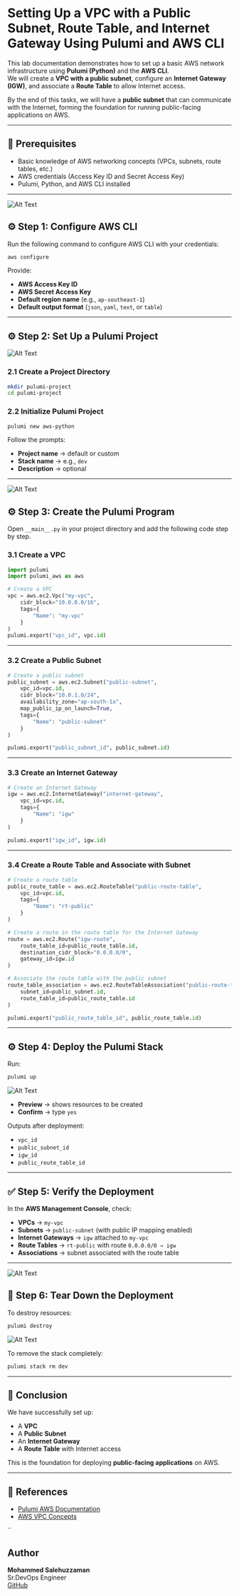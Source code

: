 
# Setting Up a VPC with a Public Subnet, Route Table, and Internet Gateway Using Pulumi and AWS CLI

This lab documentation demonstrates how to set up a basic AWS network infrastructure using **Pulumi (Python)** and the **AWS CLI**.  
We will create a **VPC with a public subnet**, configure an **Internet Gateway (IGW)**, and associate a **Route Table** to allow Internet access.  

By the end of this tasks, we will have a **public subnet** that can communicate with the Internet, forming the foundation for running public-facing applications on AWS.

---

## 📌 Prerequisites
- Basic knowledge of AWS networking concepts (VPCs, subnets, route tables, etc.)
- AWS credentials (Access Key ID and Secret Access Key)
- Pulumi, Python, and AWS CLI installed  
  

---
![Alt Text](https://github.com/cloudybdone/pulumi-aws-project/blob/main/Screenshot%20from%202025-09-04%2016-25-37.png)

## ⚙️ Step 1: Configure AWS CLI
Run the following command to configure AWS CLI with your credentials:

```bash
aws configure
````

Provide:

* **AWS Access Key ID**
* **AWS Secret Access Key**
* **Default region name** (e.g., `ap-southeast-1`)
* **Default output format** (`json`, `yaml`, `text`, or `table`)

---

## ⚙️ Step 2: Set Up a Pulumi Project
![Alt Text](https://github.com/cloudybdone/pulumi-aws-project/blob/main/Screenshot%20from%202025-09-04%2016-26-31.png)

### 2.1 Create a Project Directory

```bash
mkdir pulumi-project
cd pulumi-project
```

### 2.2 Initialize Pulumi Project

```bash
pulumi new aws-python
```

Follow the prompts:

* **Project name** → default or custom
* **Stack name** → e.g., `dev`
* **Description** → optional

---
![Alt Text](https://github.com/cloudybdone/pulumi-aws-project/blob/main/Screenshot%20from%202025-09-04%2016-27-09.png)


## ⚙️ Step 3: Create the Pulumi Program

Open `__main__.py` in your project directory and add the following code step by step.

### 3.1 Create a VPC

```python
import pulumi
import pulumi_aws as aws

# Create a VPC
vpc = aws.ec2.Vpc("my-vpc",
    cidr_block="10.0.0.0/16",
    tags={
        "Name": "my-vpc"
    }
)
pulumi.export("vpc_id", vpc.id)
```

---

### 3.2 Create a Public Subnet

```python
# Create a public subnet
public_subnet = aws.ec2.Subnet("public-subnet",
    vpc_id=vpc.id,
    cidr_block="10.0.1.0/24",
    availability_zone="ap-south-1a",
    map_public_ip_on_launch=True,
    tags={
        "Name": "public-subnet"
    }
)

pulumi.export("public_subnet_id", public_subnet.id)
```

---

### 3.3 Create an Internet Gateway

```python
# Create an Internet Gateway
igw = aws.ec2.InternetGateway("internet-gateway",
    vpc_id=vpc.id,
    tags={
        "Name": "igw"
    }
)

pulumi.export("igw_id", igw.id)
```

---

### 3.4 Create a Route Table and Associate with Subnet

```python
# Create a route table
public_route_table = aws.ec2.RouteTable("public-route-table",
    vpc_id=vpc.id,
    tags={
        "Name": "rt-public"
    }
)

# Create a route in the route table for the Internet Gateway
route = aws.ec2.Route("igw-route",
    route_table_id=public_route_table.id,
    destination_cidr_block="0.0.0.0/0",
    gateway_id=igw.id
)

# Associate the route table with the public subnet
route_table_association = aws.ec2.RouteTableAssociation("public-route-table-association",
    subnet_id=public_subnet.id,
    route_table_id=public_route_table.id
)

pulumi.export("public_route_table_id", public_route_table.id)
```

---

## ⚙️ Step 4: Deploy the Pulumi Stack

Run:

```bash
pulumi up
```
![Alt Text](https://github.com/cloudybdone/pulumi-aws-project/blob/main/Screenshot%20from%202025-09-04%2016-27-30.png)

* **Preview** → shows resources to be created
* **Confirm** → type `yes`

Outputs after deployment:

* `vpc_id`
* `public_subnet_id`
* `igw_id`
* `public_route_table_id`

---

## ✅ Step 5: Verify the Deployment

In the **AWS Management Console**, check:

* **VPCs** → `my-vpc`
* **Subnets** → `public-subnet` (with public IP mapping enabled)
* **Internet Gateways** → `igw` attached to `my-vpc`
* **Route Tables** → `rt-public` with route `0.0.0.0/0 → igw`
* **Associations** → subnet associated with the route table

---
![Alt Text](https://github.com/cloudybdone/pulumi-aws-project/blob/main/Screenshot%20from%202025-09-04%2016-27-55.png)

## 🧹 Step 6: Tear Down the Deployment

To destroy resources:

```bash
pulumi destroy
```
![Alt Text](https://github.com/cloudybdone/pulumi-aws-project/blob/main/Screenshot%20from%202025-09-04%2016-28-27.png)

To remove the stack completely:

```bash
pulumi stack rm dev
```

---

## 🎯 Conclusion

We have successfully set up:

* A **VPC**
* A **Public Subnet**
* An **Internet Gateway**
* A **Route Table** with Internet access

This is the foundation for deploying **public-facing applications** on AWS.

---

## 📖 References

* [Pulumi AWS Documentation](https://www.pulumi.com/docs/clouds/aws/)
* [AWS VPC Concepts](https://docs.aws.amazon.com/vpc/latest/userguide/what-is-amazon-vpc.html)

``

## Author

**Mohammed Salehuzzaman**\
 Sr.DevOps Engineer\
[GitHub](https://github.com/cloudybdone)

